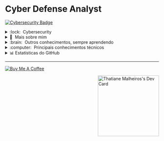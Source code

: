 # Cyber Defense Analyst

[![Cybersecurity Badge](https://img.shields.io/badge/-Cybersecurity-000?style=for-the-badge&logo=lock&logoColor=white)](#)

<details>
   <summary>:lock: &nbsp;Cybersecurity</summary>

- 🔐 &nbsp; Certificações em Segurança da Informação.
- 🖥️ &nbsp; Experiência em análise de vulnerabilidades.
- 🚧 &nbsp; Desenvolvimento seguro de aplicações.

### Ferramentas e Conhecimentos:

- **Ferramentas:**
  - [![Burp Suite](https://img.shields.io/badge/-Burp%20Suite-333333?style=flat&logo=burp)](https://portswigger.net/burp)
  - [![Wireshark](https://img.shields.io/badge/-Wireshark-333333?style=flat&logo=wireshark)](https://www.wireshark.org/)
  - [![Nmap](https://img.shields.io/badge/-Nmap-333333?style=flat&logo=nmap)](https://nmap.org/)
  - [![Metasploit](https://img.shields.io/badge/-Metasploit-333333?style=flat&logo=metasploit)](https://www.metasploit.com/)

- **Conhecimentos:**
  - Criptografia
  - Análise de Malware
  - Forense Digital
  - **Cursando Defesa Cibernética**

</details>

<details>
   <summary>🤖 &nbsp;Mais sobre mim</summary>

- 🤔 &nbsp; Explorando novas tecnologias e desenvolvendo soluções de software.
- 🎓 &nbsp; Estudando **Lógica de programação** na [Geek University](https://www.geekuniversity.com.br/).
- 💼 &nbsp; Trabalhando como **FREELANCE** na [Workana](https://www.workana.com/pt/).
- 🌱 &nbsp; Aprendendo mais sobre **SASS e SCSS**.

</details>

<details>
   <summary>:brain: &nbsp;Outros conhecimentos, sempre aprendendo</summary>

![SASS](https://img.shields.io/badge/-SASS-333333?style=flat&logo=SASS)&nbsp;
![AWS](https://img.shields.io/badge/AWS-333333?style=flat&logo=amazon)&nbsp;
![Notion](https://img.shields.io/badge/Notion-333333?style?style=flat&logo=Notion)
![Figma](https://img.shields.io/badge/figma-333333?style?style=flat&logo=Figma)

</details>

<details>
   <summary>:computer: &nbsp;Principais conhecimentos técnicos</summary>

![Python](https://img.shields.io/badge/-Python-333333?style=flat&logo=python)
![JavaScript](https://img.shields.io/badge/-JavaScript-333333?style=flat&logo=javascript)
![HTML5](https://img.shields.io/badge/-HTML5-333333?style=flat&logo=HTML5)
![CSS](https://img.shields.io/badge/-CSS-333333?style=flat&logo=CSS3&logoColor=1572B6)
![JQUERY](https://img.shields.io/badge/-JQUERY-333333?style=flat&logo=JQUERY&logoColor=007396)&nbsp;
![Bootstrap](https://img.shields.io/badge/Bootstrap-333333?style=flat&logo=Bootstrap)

![Git](https://img.shields.io/badge/-Git-333333?style=flat&logo=git)
![GitHub](https://img.shields.io/badge/-GitHub-333333?style=flat&logo=github)
![Visual Studio Code](https://img.shields.io/badge/-Visual%20Studio%20Code-333333?style=flat&logo=visual-studio-code&logoColor=007ACC)

</details>

<details>
   <summary>📊 Estatísticas do GitHub</summary>

<p align="center">
<img height="137px" src="https://github-readme-streak-stats.herokuapp.com/?user=thatianemalheiros&hide_border=true&theme=nightowl" />
</p>
<p align="center">
<img height="137px" src="https://github-readme-stats.vercel.app/api?username=thatianemalheiros&hide_title=true&hide_border=true&show_icons=true&include_all_commits=true&count_private=true&line_height=21&theme=nightowl" />
<img height="137px" src="https://github-readme-stats.vercel.app/api/top-langs/?username=thatianemalheiros&hide=html&hide_title=true&hide_border=true&layout=compact&langs_count=8&theme=nightowl" />
</p>

</details>

---

[![Buy Me A Coffee](https://www.buymeacoffee.com/assets/img/custom_images/orange_img.png)](https://www.buymeacoffee.com/thatianemaZ)

<a href="https://app.daily.dev/thatianemalheiros"><img src="https://api.daily.dev/devcards/724a710bc2dd4d4089da37ebfb248a1c.png?r=1lj" width="200" align="right" alt="Thatiane Malheiros's Dev Card" /></a>
